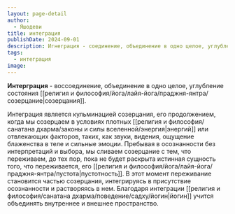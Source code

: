 ```yaml
---
layout: page-detail
author:
  - Яшодеви
title: интеграция
publishDate: 2024-09-01
description: Игнеграция - соединение, объединение в одно целое, углубление состояния созерцания.
tags:
  - интеграция
image:
---
```

**Интерграция** - воссоединение, объединение в одно целое, углубление состояния [[религия и философия/йога/лайя-йога/праджня-янтра/созерцание|созерцания]].

Интеграция является кульминацией созерцания, его продолжением, когда мы созерцаем в условиях плотных [[религия и философия/санатана дхарма/законы и силы вселенной/энергия|энергий]] или отвлекающих факторов, таких, как звуки, видения, ощущение блаженства в теле и сильные эмоции. Пребывая в осознанности без интерпретаций и выбора, мы сливаем созерцание с тем, что переживаем, до тех пор, пока не будет раскрыта истинная сущность того, что переживается, его [[религия и философия/йога/лайя-йога/праджня-янтра/пустота|пустотность]]. В этот момент переживание становится частью созерцания, интегрируясь в присутствие осознанности и растворяясь в нем. Благодаря интеграции [[религия и философия/санатана дхарма/поведение/садху/йогин|йогин]] учится объединять внутреннее и внешнее пространство.

